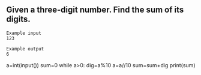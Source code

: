 ## Given a three-digit number. Find the sum of its digits.

```
Example input
123

Example output
6
```
a=int(input())
sum=0
while a>0:
  dig=a%10
  a=a//10
  sum=sum+dig
print(sum)
